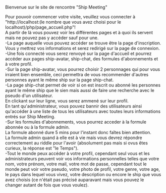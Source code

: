   Bienvenue sur le site de rencontre "Ship Meeting"
  
Pour pouvoir commencer votre visite, veuillez vous connecter à "http://localhost:(le nombre que vous avez choisi pour le localhost)/php/page_accueil.php"!  
A partir de là vous pouvez voir les différentes pages et à quoi ils servent mais ne pouvez pas y accéder sauf pour une.  
-La page auquelle vous pouvez accéder se trouve être la page d'inscription.  
Vous y mettrez vos informations et serez redirigé sur la page de connexion.  
-Une fois connecté vous serez renvoyé sur la page d'accueil et pourrez accéder aux pages  ship-avatar,  ship-chat,  des formules d'abonnements et à votre profil.  
-Sur la page ship-avatar, vous pourrez choisir 2 personnages qui pour vous irraient bien ensemble, ceci permettra de vous recommender d'autres personnes ayant le même ship sur la page ship-chat.  
-La page ship-chat permet de voir si on est inscrit ou abonné les personnes ayant le même ship que le sien mais aussi de faire une recherche avec le pseudo d'un utilisateur.  
En clickant sur leur ligne, vous serez ammené sur leur profil.  
En tant qu'administrateur, vous pouvez bannir des utilisateurs ainsi qu'accéder à une liste de tous les utilisateurs avec toutes leurs informations entrés sur Ship Meeting.  
-Sur les formules d'abonnements, vous pourrez acceder à la formule abonnée ou à la formule admin.  
La formule abonné dure 5 mins pour l'instant donc faîtes bien attention.  
La formule admin quand à elle est à vie mais vous devrez répondre correctement au riddle pour l'avoir (absolument pas mais si ovus êtes curieux, la réponse est "le Temps").  
-Tout le monde peux accéder à votre profil, cependant seul vous et les administrateurs peuvent voir vos informations personnelles telles que votre nom, votre prénom, votre mail, votre mot de passe, cependant tout le monde peut voir votre pseudo, votre photo de profil, votre genre, votre age, le pays dans lequel vous vivez, votre description ou encore le ship que vous avez choisis (ce n'était pas précisé auparavant mais vous pouvez le changer autant de fois que vous voulez).
